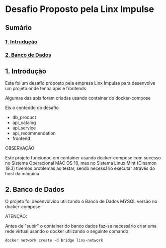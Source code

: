 # Desafio Proposto pela Linx Impulse

## Sumário
### [1. Intrudução](#intro)
### [2. Banco de Dados](#db)

## 1. <a name="intro"> Introdução
Este foi um desafio proposto pela empresa Linx Impulse para desenvolve um projeto onde tenha apis e frontends 

Algumas das apis foram criadas usando container do docker-compose

Eis o conteúdo do desafio

* db_product
* api_catalog
* api_service
* api_recommendation
* frontend

OBSERVAÇÃO

Este projeto funcionou em container usando docker-compose com sucesso no Sistema Operacional MAC OS 10, mas no Sistema Linux Mint (Cinamon 19.3) tivemos problemas ao testar, sendo necessário executar através do host da máquina

## 2. <a name="db"> Banco de Dados

O projeto foi desenvolvido utilizando o Banco de Dados MYSQL versão no docker-compose

ATENÇÃO:

Antes de "subir" o container do banco dados faz-se necessário criar uma rede virtual usando o docker utilizando o seguinte comando

    docker network create -d bridge linx-network






    
